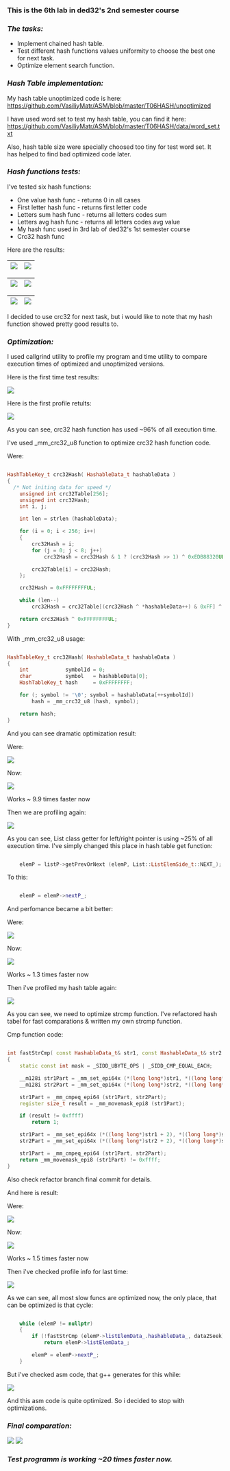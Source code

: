 
### __This is the 6th lab in ded32's 2nd semester course__

### ___The tasks:___
* Implement chained hash table.
* Test different hash functions values uniformity to choose the best one for next task.
* Optimize element search function.  

### ___Hash Table implementation:___

My hash table unoptimized code is here:
https://github.com/VasiliyMatr/ASM/blob/master/T06HASH/unoptimized

I have used word set to test my hash table, you can find it here:
https://github.com/VasiliyMatr/ASM/blob/master/T06HASH/data/word_set.txt

Also, hash table size were specially choosed too tiny for test word set. It has helped to find bad optimized code later.

### ___Hash functions tests:___

I've tested six hash functions:
* One value hash func - returns 0 in all cases
* First letter hash func - returns first letter code
* Letters sum hash func - returns all letters codes sum
* Letters avg hash func - returns all letters codes avg value
* My hash func used in 3rd lab of ded32's 1st semester course
* Crc32 hash func

Here are the results:

![](data/oneValStat.png)     |  ![](data/firstLetterStat.png)
------------------------------|------------------------------

![](data/lettersAvgStat.png) | ![](data/lettersSumStat.png)
------------------------------|------------------------------

![](data/myStat.png)         | ![](data/crc32Stat.png)
------------------------------|------------------------------

I decided to use crc32 for next task, but i would like to note that my hash function showed pretty good results to.

### ___Optimization:___

I used callgrind utility to profile my program and time utility to compare execution times of optimized and unoptimized versions.

Here is the first time test results:

![](data/timeCheck.png)

Here is the first profile retults:

![](data/firstProfile.png)

As you can see, crc32 hash function has used ~96% of all execution time.

I've used _mm_crc32_u8 function to optimize crc32 hash function code.

Were:
```c++

HashTableKey_t crc32Hash( HashableData_t hashableData )
{
  /* Not initing data for speed */
    unsigned int crc32Table[256];
    unsigned int crc32Hash;
    int i, j;

    int len = strlen (hashableData);

    for (i = 0; i < 256; i++)
    {
        crc32Hash = i;
        for (j = 0; j < 8; j++)
            crc32Hash = crc32Hash & 1 ? (crc32Hash >> 1) ^ 0xEDB88320UL : crc32Hash >> 1;

        crc32Table[i] = crc32Hash;
    };

    crc32Hash = 0xFFFFFFFFUL;

    while (len--)
        crc32Hash = crc32Table[(crc32Hash ^ *hashableData++) & 0xFF] ^ (crc32Hash >> 8);

    return crc32Hash ^ 0xFFFFFFFFUL;
}

```

With _mm_crc32_u8 usage:

```c++

HashTableKey_t crc32Hash( HashableData_t hashableData )
{
    int            symbolId = 0;
    char           symbol   = hashableData[0];
    HashTableKey_t hash     = 0xFFFFFFFF;

    for (; symbol != '\0'; symbol = hashableData[++symbolId])
        hash = _mm_crc32_u8 (hash, symbol);

    return hash;
}

```

And you can see dramatic optimization result:

Were:

![](data/unoptTime.png)

Now:

![](data/secondTime.png)

Works ~ 9.9 times faster now

Then we are profiling again:

![](data/secondProfile.png)

As you can see, List class getter for left/right pointer is using  ~25% of all execution time.
I've simply changed this place in hash table get function:

```c++

    elemP = listP->getPrevOrNext (elemP, List::ListElemSide_t::NEXT_);

```

To this:

```c++

    elemP = elemP->nextP_;

```

And perfomance became a bit better:

Were:

![](data/secondTime.png)

Now:

![](data/thirdTime.png)

Works ~ 1.3 times faster now

Then i've profiled my hash table again:

![](data/thirdProfile.png)

As you can see, we need to optimize strcmp function. I've refactored hash tabel for fast comparations & written my own strcmp function.

Cmp function code:
```c++

int fastStrCmp( const HashableData_t& str1, const HashableData_t& str2 )
{
    static const int mask = _SIDD_UBYTE_OPS | _SIDD_CMP_EQUAL_EACH;

    __m128i str1Part = _mm_set_epi64x (*(long long*)str1, *((long long*)str1 + 1));
    __m128i str2Part = _mm_set_epi64x (*(long long*)str2, *((long long*)str2 + 1));

    str1Part = _mm_cmpeq_epi64 (str1Part, str2Part);
    register size_t result = _mm_movemask_epi8 (str1Part);

    if (result != 0xffff)
        return 1;

    str1Part = _mm_set_epi64x (*((long long*)str1 + 2), *((long long*)str1 + 3));
    str2Part = _mm_set_epi64x (*((long long*)str2 + 2), *((long long*)str2 + 3));

    str1Part = _mm_cmpeq_epi64 (str1Part, str2Part);
    return _mm_movemask_epi8 (str1Part) != 0xffff;
}

```

Also check refactor branch final commit for details.

And here is result:

Were:

![](data/thirdTime.png)

Now:

![](data/fourthTime.png)

Works ~ 1.5 times faster now

Then i've checked profile info for last time:

![](data/fourtProfile.png)

As we can see, all most slow funcs are optimized now, the only place, that can be optimized is that cycle:

```c++

    while (elemP != nullptr)
    {
        if (!fastStrCmp (elemP->listElemData_.hashableData_, data2Seek))
            return elemP->listElemData_;

        elemP = elemP->nextP_;
    }

```

But i've checked asm code, that g++ generates for this while:

![](data/asmFirst.png)

And this asm code is quite optimized. So i decided to stop with optimizations.

### ___Final comparation:___

![](data/unoptTime.png)
![](data/fourthTime.png)

### ___Test programm is working ~20 times faster now.___